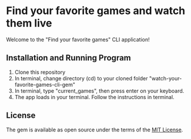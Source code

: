 # Find your favorite games and watch them live

Welcome to the "Find your favorite games" CLI application!

## Installation and Running Program

1. Clone this repository
2. In terminal, change directory (cd) to your cloned folder "watch-your-favorite-games-cli-gem"
3. In terminal, type "current_games", then press enter on your keyboard.
4. The app loads in your terminal. Follow the instructions in terminal.

## License

The gem is available as open source under the terms of the [MIT License](https://opensource.org/licenses/MIT).
